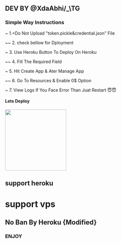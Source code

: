   ## DEV BY @XdaAbhi/_\TG

  ### Simple Way Instructions
~ 1.<Do Not Upload "token.pickle&credential.json" File

~~ 2. check bellow for Dployment

~ 3. Use Heroku Button To Deploy On Heroku

~~ 4. Fill The Required Field

~ 5. Hit Create App & Ater Manage App 

~~ 6. Go To Resources & Enable 0$ Option 

~ 7. View Logs If You Face Error Than Juat Restart  😇😇
  #### Lets Deploy 

  <p><a href="https://heroku.com/deploy?template=https://github.com/abhiseksh/tgtlg"> <img src="https://img.shields.io/badge/Deploy%20To%20Heroku-blueviolet?style=for-the-badge&logo=heroku" width="200""/></a></p>
 
## support heroku
# support vps
## No Ban By Heroku  {Modified}
 ###               ENJOY
